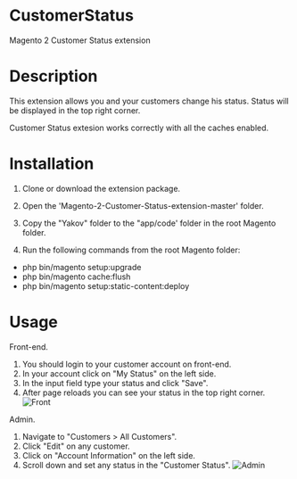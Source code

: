 # CustomerStatus
Magento 2 Customer Status extension

# Description
This extension allows you and your customers change his status.
Status will be displayed in the top right corner.

Customer Status extesion works correctly with all the caches enabled.

# Installation
1. Clone or download the extension package.

2. Open the 'Magento-2-Customer-Status-extension-master' folder.

3. Copy the "Yakov" folder to the "app/code' folder in the root Magento folder.

4. Run the following commands from the root Magento folder:
- php bin/magento setup:upgrade
- php bin/magento cache:flush
- php bin/magento setup:static-content:deploy

# Usage
Front-end.
1. You should login to your customer account on front-end.
2. In your account click on "My Status" on the left side.
3. In the input field type your status and click "Save".
4. After page reloads you can see your status in the top right corner.
![Front](https://github.com/yakivV/Magento-2-Customer-Status-extension/blob/master/images/front.png)

Admin.
1. Navigate to "Customers > All Customers".
2. Click "Edit" on any customer.
3. Click on "Account Information" on the left side.
4. Scroll down and set any status in the "Customer Status".
![Admin](https://github.com/yakivV/Magento-2-Customer-Status-extension/blob/master/images/admin.png)
